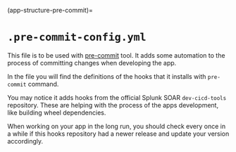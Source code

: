(app-structure-pre-commit)=
# `.pre-commit-config.yml`

This file is to be used with [pre-commit](https://pre-commit.com) tool. It adds some automation to
the process of committing changes when developing the app.

In the file you will find the definitions of the hooks that it installs with `pre-commit` command.

You may notice it adds hooks from the official Splunk SOAR `dev-cicd-tools` repository. These are
helping with the process of the apps development, like building wheel dependencies.

When working on your app in the long run, you should check every once in a while if this hooks repository
had a newer release and update your version accordingly.
